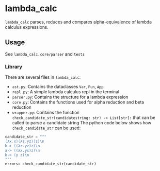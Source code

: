
# lambda_calc

`lambda_calc` parses, reduces and compares alpha-equivalence of lambda calculus expressions.

## Usage

See `lambda_calc.core/parser` and `tests`

### Library

There are several files in `lambda_calc`:
+ `ast.py`: Contains the dataclasses `Var`, `Fun`, `App`
+ `repl.py`: A simple lambda calculus repl in the terminal
+ `parser.py`: Contains the structure for a lambda expression
+ `core.py`: Contains the functions used for alpha reduction and beta reduction
+ `wrapper.py`: Contains the function `check_candidate_str(candidatestring: str) -> List[str]:` that can be called to parse a candidate string
The python code below shows how `check_candidate_str` can be used:
~~~python
candidate_str = """
(λx.x)(λz.yz)(z)\n
b-> ((λz.yz)z)\n
a-> ((λx.yx)z)\n
b-> (y z)\n
"""
errors= check_candidate_str(candidate_str)
~~~

